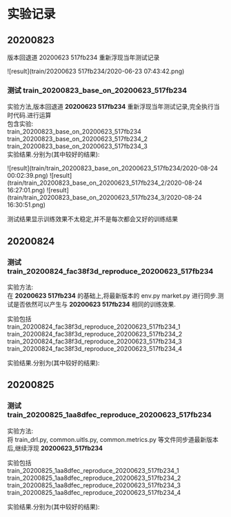 # 实验记录

## 20200823

版本回退道 20200623 517fb234 重新浮现当年测试记录

![result](train/20200623 517fb234/2020-06-23 07:43:42.png)

### 测试 train_20200823_base_on_20200623_517fb234
实验方法,版本回退道 **20200623 517fb234** 重新浮现当年测试记录,完全执行当时代码.进行运算\
包含实验:\
train_20200823_base_on_20200623_517fb234\
train_20200823_base_on_20200623_517fb234_2\
train_20200823_base_on_20200623_517fb234_3\
实验结果.分别为(其中较好的结果):

![result](train/train_20200823_base_on_20200623_517fb234/2020-08-24 00:02:39.png)
![result](train/train_20200823_base_on_20200623_517fb234_2/2020-08-24 16:27:01.png)
![result](train/train_20200823_base_on_20200623_517fb234_3/2020-08-24 16:30:51.png)

测试结果显示训练效果不太稳定,并不是每次都会又好的训练结果

## 20200824
### 测试 train_20200824_fac38f3d_reproduce_20200623_517fb234
实验方法:\
在 **20200623 517fb234** 的基础上,将最新版本的  env.py market.py 进行同步.测试是否依然可以产生与 **20200623 517fb234** 相同的训练效果.

实验包括\
train_20200824_fac38f3d_reproduce_20200623_517fb234_1\
train_20200824_fac38f3d_reproduce_20200623_517fb234_2\
train_20200824_fac38f3d_reproduce_20200623_517fb234_3\
train_20200824_fac38f3d_reproduce_20200623_517fb234_4

实验结果.分别为(其中较好的结果):

## 20200825
### 测试 train_20200825_1aa8dfec_reproduce_20200623_517fb234
实验方法:\
将 train_drl.py, common.uitls.py, common.metrics.py 等文件同步道最新版本后,继续浮现 **20200623_517fb234**

实验包括\
train_20200825_1aa8dfec_reproduce_20200623_517fb234_1\
train_20200825_1aa8dfec_reproduce_20200623_517fb234_2\
train_20200825_1aa8dfec_reproduce_20200623_517fb234_3\
train_20200825_1aa8dfec_reproduce_20200623_517fb234_4

实验结果.分别为(其中较好的结果):
